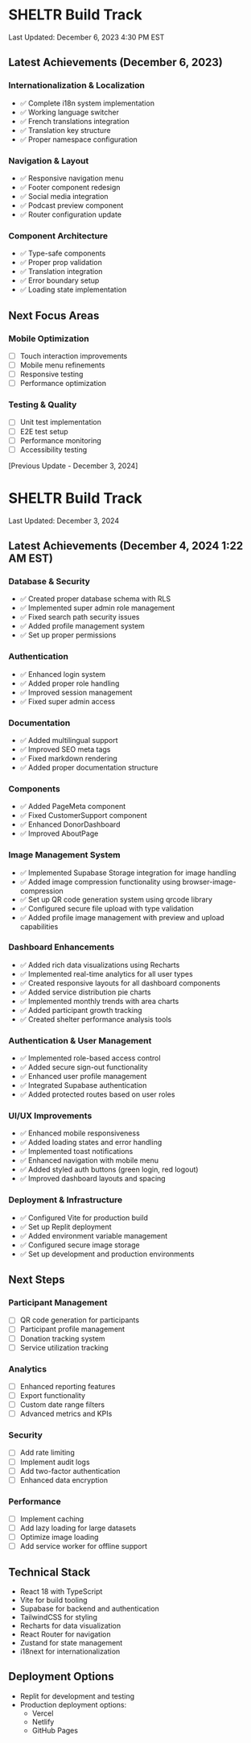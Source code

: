 # SHELTR Build Track
Last Updated: December 6, 2023 4:30 PM EST

## Latest Achievements (December 6, 2023)

### Internationalization & Localization
- ✅ Complete i18n system implementation
- ✅ Working language switcher
- ✅ French translations integration
- ✅ Translation key structure
- ✅ Proper namespace configuration

### Navigation & Layout
- ✅ Responsive navigation menu
- ✅ Footer component redesign
- ✅ Social media integration
- ✅ Podcast preview component
- ✅ Router configuration update

### Component Architecture
- ✅ Type-safe components
- ✅ Proper prop validation
- ✅ Translation integration
- ✅ Error boundary setup
- ✅ Loading state implementation

## Next Focus Areas

### Mobile Optimization
- [ ] Touch interaction improvements
- [ ] Mobile menu refinements
- [ ] Responsive testing
- [ ] Performance optimization

### Testing & Quality
- [ ] Unit test implementation
- [ ] E2E test setup
- [ ] Performance monitoring
- [ ] Accessibility testing

[Previous Update - December 3, 2024]
# SHELTR Build Track
Last Updated: December 3, 2024

## Latest Achievements (December 4, 2024 1:22 AM EST)

### Database & Security
- ✅ Created proper database schema with RLS
- ✅ Implemented super admin role management
- ✅ Fixed search path security issues
- ✅ Added profile management system
- ✅ Set up proper permissions

### Authentication
- ✅ Enhanced login system
- ✅ Added proper role handling
- ✅ Improved session management
- ✅ Fixed super admin access

### Documentation
- ✅ Added multilingual support
- ✅ Improved SEO meta tags
- ✅ Fixed markdown rendering
- ✅ Added proper documentation structure

### Components
- ✅ Added PageMeta component
- ✅ Fixed CustomerSupport component
- ✅ Enhanced DonorDashboard
- ✅ Improved AboutPage

### Image Management System
- ✅ Implemented Supabase Storage integration for image handling
- ✅ Added image compression functionality using browser-image-compression
- ✅ Set up QR code generation system using qrcode library
- ✅ Configured secure file upload with type validation
- ✅ Added profile image management with preview and upload capabilities

### Dashboard Enhancements
- ✅ Added rich data visualizations using Recharts
- ✅ Implemented real-time analytics for all user types
- ✅ Created responsive layouts for all dashboard components
- ✅ Added service distribution pie charts
- ✅ Implemented monthly trends with area charts
- ✅ Added participant growth tracking
- ✅ Created shelter performance analysis tools

### Authentication & User Management
- ✅ Implemented role-based access control
- ✅ Added secure sign-out functionality
- ✅ Enhanced user profile management
- ✅ Integrated Supabase authentication
- ✅ Added protected routes based on user roles

### UI/UX Improvements
- ✅ Enhanced mobile responsiveness
- ✅ Added loading states and error handling
- ✅ Implemented toast notifications
- ✅ Enhanced navigation with mobile menu
- ✅ Added styled auth buttons (green login, red logout)
- ✅ Improved dashboard layouts and spacing

### Deployment & Infrastructure
- ✅ Configured Vite for production build
- ✅ Set up Replit deployment
- ✅ Added environment variable management
- ✅ Configured secure image storage
- ✅ Set up development and production environments

## Next Steps

### Participant Management
- [ ] QR code generation for participants
- [ ] Participant profile management
- [ ] Donation tracking system
- [ ] Service utilization tracking

### Analytics
- [ ] Enhanced reporting features
- [ ] Export functionality
- [ ] Custom date range filters
- [ ] Advanced metrics and KPIs

### Security
- [ ] Add rate limiting
- [ ] Implement audit logs
- [ ] Add two-factor authentication
- [ ] Enhanced data encryption

### Performance
- [ ] Implement caching
- [ ] Add lazy loading for large datasets
- [ ] Optimize image loading
- [ ] Add service worker for offline support

## Technical Stack
- React 18 with TypeScript
- Vite for build tooling
- Supabase for backend and authentication
- TailwindCSS for styling
- Recharts for data visualization
- React Router for navigation
- Zustand for state management
- i18next for internationalization

## Deployment Options
- Replit for development and testing
- Production deployment options:
  - Vercel
  - Netlify
  - GitHub Pages